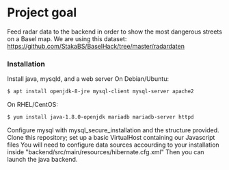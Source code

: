 # Project goal
Feed radar data to the backend in order to show the most dangerous streets on a Basel map.
We are using this dataset: https://github.com/StakaBS/BaselHack/tree/master/radardaten

### Installation
Install java, mysqld, and a web server 
On Debian/Ubuntu: 
```sh
$ apt install openjdk-8-jre mysql-client mysql-server apache2
```
On RHEL/CentOS: 
```sh
$ yum install java-1.8.0-openjdk mariadb mariadb-server httpd
```
Configure mysql with mysql_secure_installation and the structure provided.
Clone this repository; set up a basic VirtualHost containing our Javascript files
You will need to configure data sources accourding to your installation inside "backend/src/main/resources/hibernate.cfg.xml"
Then you can launch the java backend.
